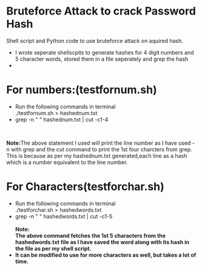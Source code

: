 Bruteforce Attack to crack Password Hash
========================

Shell script and Python code to use bruteforce attack on aquired hash.
<br>
<ul>
<li> I wrote seperate shellscpits to generate hashes for 4 digit numbers and 5 character words, stored them in a file seperately and grep the hash</li>
<li></ul>

For numbers:(testfornum.sh)
========================
<ul>
<li>Run the following commands in terminal<br>
./testfornum.sh > hashednum.txt</li>

<li>
grep -n " <The hash value goes here inside the inverted commas>" hashednum.txt | cut -c1-4 </li></ul>

<br>

<b>Note:</b>The above statement I used will print the line number as I have used -n with grep and the cut command to print the 1st four charcters from grep. This is because as per my hashednum.txt generated,each line as a hash which is a number equivalent to the line number.
<br>

For Characters(testforchar.sh)
========================
<ul><li>Run the following commands in terminal<br>
./testforchar.sh > hashedwords.txt</li>

<li>grep -n " <The hash value goes here inside the inverted commas>" hashedwords.txt | cut -c1-5</li>

<br>
<b>Note:</br> The above command fetches the 1st 5 characters from the hashedwords.txt file as I have saved the word along with its hash in the file as per my shell script.
<li> It can be modified to use for more characters as well, but takes a lot of time. </li>

